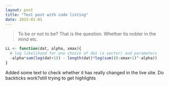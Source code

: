 ```yaml
---
layout: post
title: "Test post with code listing"
date: 2015-01-01
---
```



> To be or not to be?
That is the question.
Whether tis nobler in the mind
etc.

```R
LL <- function(dat, alpha, xmax){
  # log likelihood for one choice of dat (a vector) and parameters
  -alpha*sum(log(dat+1)) - length(dat)*log(sum((0:xmax+1)^-alpha))
}
```

Added some text to check whether it has really changed in the live site.
Do backticks work?still trying to get highlights
